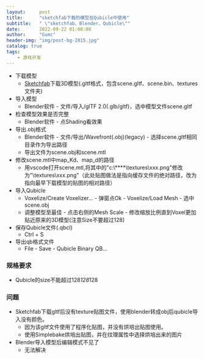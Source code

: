 ```yaml
---
layout:     post
title:      "sketchfab下载的模型在Qubicle中使用"
subtitle:   " \"sketchfab、Blender、Qubicle\""
date:       2022-09-22 01:00:00
author:     "Gumc"
header-img: "img/post-bg-2015.jpg"
catalog: true
tags:
    - 游戏开发
---
```

- 下载模型
  - [Sketchfab](https://sketchfab.com/)下载3D模型(.gltf格式，包含scene.gltf、scene.bin、textures文件夹)
- 导入模型
  - Blender软件 - 文件/导入/glTF 2.0(.glb/gltf)，选中模型文件scene.gltf
- 检查模型效果是否完整
  - Blender软件 - 点Shading看效果
- 导出.obj格式
  - Blender软件 - 文件/导出/Wavefront(.obj)(legacy) - 选择scene.gltf相同目录作为导出路径
  - 导出文件为scene.obj和scene.mtl
- 修改scene.mtl中map_Kd、map_d的路径
  - 用vscode打开scene.mtl,将其中的"c:\\****\\textures\\xxx.png"修改为"\\textures\\xxx.png"（此处贴图做法是指向缓存文件的绝对路径，改为指向最早下载模型的贴图的相对路径）
- 导入Qubicle
  - Voxelize/Create Voxelizer... - 弹窗点Ok - Voxelize/Load Mesh - 选中scene.obj
  - 调整模型至最佳 - 点击右侧的Mesh Scale - 修改缩放比例直到Voxel更加贴近原来的3D模型(注意Size不要超过128)
- 保存Qubicle文件(.qbcl)
  - Ctrl + S
- 导出qb格式文件
  - File - Save - Qubicle Binary QB...

### 规格要求

- Qubicle的size不能超过128*128*128

### 问题

- Sketchfab下载gltf后没有texture贴图文件，使用blender转成obj后qubicle导入没有颜色。
  - 因为该gltf文件使用了程序化贴图，并没有烘培出贴图使用。
  - 使用Simplebake烘培出贴图，并在纹理属性中选择烘培出来的图片
- Blender导入模型后编辑模式不见了
  - 无法解决
